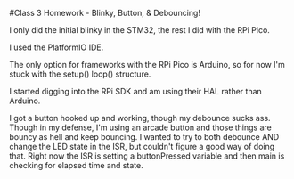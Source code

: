 #Class 3 Homework - Blinky, Button, & Debouncing!

I only did the initial blinky in the STM32, the rest I did with the RPi Pico.

I used the PlatformIO IDE.

The only option for frameworks with the RPi Pico is Arduino, so for now I'm stuck with the setup() loop() structure.

I started digging into the RPi SDK and am using their HAL rather than Arduino.

I got a button hooked up and working, though my debounce sucks ass.  Though in my defense, I'm using an arcade button and those things are bouncy as hell and keep bouncing.  I wanted to try to both debounce AND change the LED state in the ISR, but couldn't figure a good way of doing that.  Right now the ISR is setting a buttonPressed variable and then main is checking for elapsed time and state.

